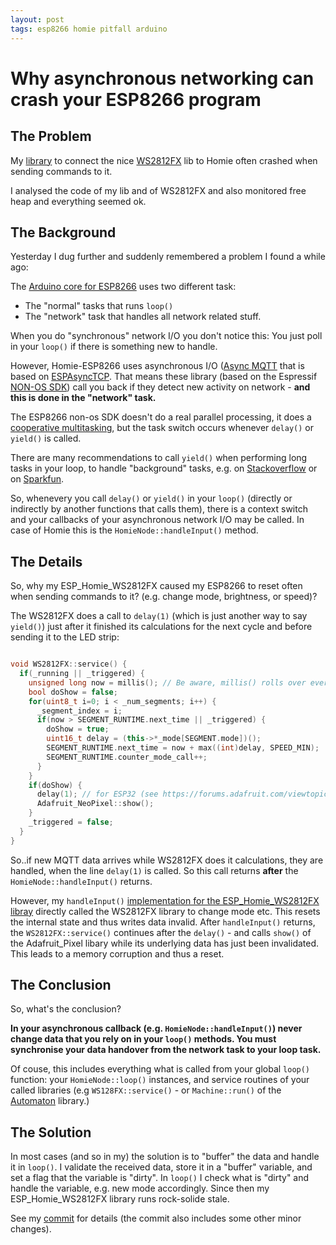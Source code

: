 ```yaml
---
layout: post
tags: esp8266 homie pitfall arduino
---
```


# Why asynchronous networking can crash your ESP8266 program

## The Problem

My [library](https://github.com/euphi/ESP_Homie_WS2812FX) to connect the nice [WS2812FX](https://github.com/kitesurfer1404/WS2812FX)
lib to Homie often crashed when sending commands to it.

I analysed the code of my lib and of WS2812FX and also monitored free heap and everything seemed ok.

## The Background

Yesterday I dug further and suddenly remembered a problem I found a while ago:

The [Arduino core for ESP8266](https://github.com/esp8266/Arduino) uses two different task:
* The "normal" tasks that runs `loop()`
* The "network" task that handles all network related stuff.

When you do "synchronous" network I/O you don't notice this: You just poll in your `loop()` if there is something new to handle.

However, Homie-ESP8266 uses asynchronous I/O ([Async MQTT](https://github.com/marvinroger/async-mqtt-client) that is based on
[ESPAsyncTCP](https://github.com/me-no-dev/ESPAsyncTCP). That means these library
(based on the Espressif [NON-OS SDK](https://github.com/espressif/ESP8266_NONOS_SDK)) call you back if they detect new
activity on network - **and this is done in the "network" task.**

The ESP8266 non-os SDK doesn't do a real parallel processing, it does a [cooperative multitasking](https://en.wikipedia.org/wiki/Cooperative_multitasking),
but the task switch occurs whenever `delay()` or `yield()` is called. 

There are many recommendations to call `yield()` when performing long tasks in your loop, to handle "background" tasks, e.g.
on [Stackoverflow](https://stackoverflow.com/questions/34497758/what-is-the-secret-of-the-arduino-yieldfunction) or on
[Sparkfun](https://learn.sparkfun.com/tutorials/esp8266-thing-hookup-guide/using-the-arduino-addon). 

So, whenevery you call `delay()` or `yield()` in your `loop()` (directly or indirectly by another functions that calls them),
there is a context switch and your callbacks of your asynchronous network I/O may be called. In case of Homie this is the
`HomieNode::handleInput()` method.

## The Details

So, why my ESP_Homie_WS2812FX caused my ESP8266 to reset often when sending commands to it? (e.g. change mode, brightness, or speed)?

The WS2812FX does a call to `delay(1)` (which is just another way to say `yield()`) just after it finished its
calculations for the next cycle and before sending it to the LED strip:

```C++

void WS2812FX::service() {
  if(_running || _triggered) {
    unsigned long now = millis(); // Be aware, millis() rolls over every 49 days
    bool doShow = false;
    for(uint8_t i=0; i < _num_segments; i++) {
      _segment_index = i;
      if(now > SEGMENT_RUNTIME.next_time || _triggered) {
        doShow = true;
        uint16_t delay = (this->*_mode[SEGMENT.mode])();
        SEGMENT_RUNTIME.next_time = now + max((int)delay, SPEED_MIN);
        SEGMENT_RUNTIME.counter_mode_call++;
      }
    }
    if(doShow) {
      delay(1); // for ESP32 (see https://forums.adafruit.com/viewtopic.php?f=47&t=117327)
      Adafruit_NeoPixel::show();
    }
    _triggered = false;
  }
}


```

So..if new MQTT data arrives while WS2812FX does it calculations, they are handled, when the line `delay(1)` is called.
So this call returns **after** the `HomieNode::handleInput()` returns.

However, my `handleInput()` [implementation for the ESP_Homie_WS2812FX libray](https://github.com/euphi/ESP_Homie_WS2812FX/blob/35b656dd58c573bf2b75a3b433441a4679e4cbb2/src/WS2812Node.cpp#L63)
directly called the WS2812FX library to change mode etc. This resets the internal state and thus writes data invalid.
After `handleInput()` returns, the `WS2812FX::service()` continues after the `delay()` - and calls `show()` of the Adafruit_Pixel
libary while its underlying data has just been invalidated. This leads to a memory corruption and thus a reset.

## The Conclusion 

So, what's the conclusion?

**In your asynchronous callback (e.g. `HomieNode::handleInput()`) never change data  that you rely on in your `loop()` methods.
You must synchronise your data handover from the network task to your loop task.**

Of couse, this includes everything what is called from your global `loop()` function: your `HomieNode::loop()` instances, and
service routines of your called libraries (e.g `WS128FX::service()` - or `Machine::run()` of the [Automaton](https://github.com/tinkerspy/Automaton) library.)

## The Solution

In most cases (and so in my) the solution is to "buffer" the data and handle it in `loop()`.
I validate the received data, store it in a "buffer" variable, and set a flag that the variable is "dirty". 
In `loop()` I check what is "dirty" and handle the variable, e.g. new mode accordingly.
Since then my ESP_Homie_WS2812FX library runs rock-solide stale.

See my [commit](https://github.com/euphi/ESP_Homie_WS2812FX/commit/d55c46d2e7e9d478bd3b3081fd9785ee320156b0) for details
(the commit also includes some other minor changes).
